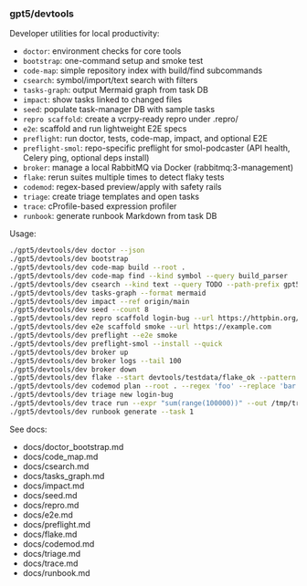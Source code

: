 ### gpt5/devtools

Developer utilities for local productivity:
- `doctor`: environment checks for core tools
- `bootstrap`: one-command setup and smoke test
- `code-map`: simple repository index with build/find subcommands
- `csearch`: symbol/import/text search with filters
- `tasks-graph`: output Mermaid graph from task DB
- `impact`: show tasks linked to changed files
- `seed`: populate task-manager DB with sample tasks
- `repro scaffold`: create a vcrpy-ready repro under .repro/
- `e2e`: scaffold and run lightweight E2E specs
- `preflight`: run doctor, tests, code-map, impact, and optional E2E
- `preflight-smol`: repo-specific preflight for smol-podcaster (API health, Celery ping, optional deps install)
- `broker`: manage a local RabbitMQ via Docker (rabbitmq:3-management)
- `flake`: rerun suites multiple times to detect flaky tests
- `codemod`: regex-based preview/apply with safety rails
- `triage`: create triage templates and open tasks
- `trace`: cProfile-based expression profiler
- `runbook`: generate runbook Markdown from task DB

Usage:

```bash
./gpt5/devtools/dev doctor --json
./gpt5/devtools/dev bootstrap
./gpt5/devtools/dev code-map build --root .
./gpt5/devtools/dev code-map find --kind symbol --query build_parser
./gpt5/devtools/dev csearch --kind text --query TODO --path-prefix gpt5/
./gpt5/devtools/dev tasks-graph --format mermaid
./gpt5/devtools/dev impact --ref origin/main
./gpt5/devtools/dev seed --count 8
./gpt5/devtools/dev repro scaffold login-bug --url https://httpbin.org/get
./gpt5/devtools/dev e2e scaffold smoke --url https://example.com
./gpt5/devtools/dev preflight --e2e smoke
./gpt5/devtools/dev preflight-smol --install --quick
./gpt5/devtools/dev broker up
./gpt5/devtools/dev broker logs --tail 100
./gpt5/devtools/dev broker down
./gpt5/devtools/dev flake --start devtools/testdata/flake_ok --pattern 'test_*.py' --runs 2
./gpt5/devtools/dev codemod plan --root . --regex 'foo' --replace 'bar'
./gpt5/devtools/dev triage new login-bug
./gpt5/devtools/dev trace run --expr "sum(range(100000))" --out /tmp/trace.prof
./gpt5/devtools/dev runbook generate --task 1
```

See docs:
- docs/doctor_bootstrap.md
- docs/code_map.md
- docs/csearch.md
- docs/tasks_graph.md
- docs/impact.md
- docs/seed.md
- docs/repro.md
- docs/e2e.md
- docs/preflight.md
- docs/flake.md
- docs/codemod.md
- docs/triage.md
- docs/trace.md
- docs/runbook.md
